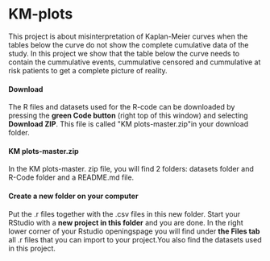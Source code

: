 # KM-plots
 
This project is about misinterpretation of Kaplan-Meier curves when the tables below the curve do not show the complete cumulative data of the study.
In this project we show that the table below the curve needs to contain the cummulative events, cummulative censored and cummulative at risk patients to get a complete picture of reality. 

#### Download

The R files and datasets used for the R-code can be downloaded by pressing the **green Code button** (right top of this window) and selecting **Download ZIP**. This file is called "KM plots-master.zip"in your download folder.

#### KM plots-master.zip

In the KM plots-master. zip file, you will find 2 folders:  datasets folder and R-Code folder and a README.md file.

#### Create a new folder on your computer

Put the .r files together with the .csv files in this new folder. Start your RStudio with a **new project in this folder** and you are done. In the right lower corner of your Rstudio openingspage you will find under **the Files tab** all .r files that you can import to your project.You also find the datasets used in this project.






